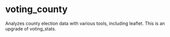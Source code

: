 # voting_county
Analyzes county election data with various tools, including leaflet. This is an upgrade of voting_stats.
